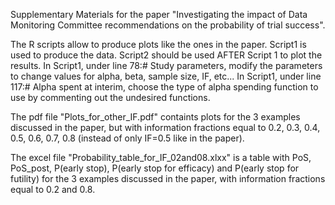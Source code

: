 Supplementary Materials for the paper "Investigating the impact of Data Monitoring Committee recommendations on the probability of trial success".

The R scripts allow to produce plots like the ones in the paper. Script1 is used to produce the data. Script2 should be used AFTER Script 1 to plot the results.
In Script1, under line 78:# Study parameters, modify the parameters to change values for alpha, beta, sample size, IF, etc...
In Script1, under line 117:# Alpha spent at interim, choose the type of alpha spending function to use by commenting out the undesired functions.

The pdf file "Plots_for_other_IF.pdf" containts plots for the 3 examples discussed in the paper, but with information fractions equal to 0.2, 0.3, 0.4, 0.5, 0.6, 0.7, 0.8 (instead of only IF=0.5 like in the paper).

The excel file "Probability_table_for_IF_02and08.xlxx" is a table with PoS, PoS_post, P(early stop), P(early stop for efficacy) and P(early stop for futility) for the 3 examples discussed in the paper, with information fractions equal to 0.2 and 0.8.
